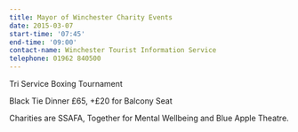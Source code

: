 ```yaml
---
title: Mayor of Winchester Charity Events
date: 2015-03-07
start-time: '07:45'
end-time: '09:00'
contact-name: Winchester Tourist Information Service
telephone: 01962 840500
---
```

Tri Service Boxing Tournament

Black Tie Dinner £65, +£20 for Balcony Seat

Charities are SSAFA, Together for Mental Wellbeing and Blue Apple Theatre.

